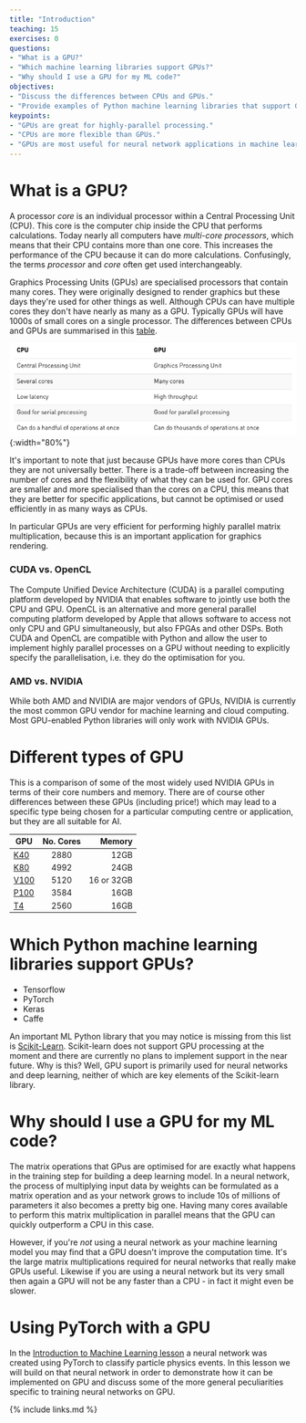 ```yaml
---
title: "Introduction"
teaching: 15
exercises: 0
questions:
- "What is a GPU?"
- "Which machine learning libraries support GPUs?"
- "Why should I use a GPU for my ML code?"
objectives:
- "Discuss the differences between CPUs and GPUs."
- "Provide examples of Python machine learning libraries that support GPUs."
keypoints:
- "GPUs are great for highly-parallel processing."
- "CPUs are more flexible than GPUs."
- "GPUs are most useful for neural network applications in machine learning."
---
```


# What is a GPU?

A processor *core* is an individual processor within a Central Processing Unit (CPU). This core is the computer chip inside the CPU that performs calculations. Today nearly all computers have *multi-core processors*, which means that their CPU contains more than one core. This increases the performance of the CPU because it can do more calculations. Confusingly, the terms *processor* and *core* often get used interchangeably.

Graphics Processing Units (GPUs) are specialised processors that contain many cores. They were originally designed to render graphics but these days they're used for other things as well. Although CPUs can have multiple cores they don't have nearly as many as a GPU. Typically GPUs will have 1000s of small cores on a single processor. The differences between CPUs and GPUs are summarised in this [table](https://blogs.nvidia.com/blog/2009/12/16/whats-the-difference-between-a-cpu-and-a-gpu/).

![GPU vs CPU](../plots/cpugpu_comp.png){:width="80%"}

It's important to note that just because GPUs have more cores than CPUs they are not universally better. There is a trade-off between increasing the number of cores and the flexibility of what they can be used for. GPU cores are smaller and more specialised than the cores on a CPU, this means that they are better for specific applications, but cannot be optimised or used efficiently in as many ways as CPUs. 

In particular GPUs are very efficient for performing highly parallel matrix multiplication, because this is an important application for graphics rendering. 

### CUDA vs. OpenCL

The Compute Unified Device Architecture (CUDA) is a parallel computing platform developed by NVIDIA that enables software to jointly use both the CPU and GPU. OpenCL is an alternative and more general parallel computing platform developed by Apple that allows software to access not only CPU and GPU simultaneously, but also FPGAs and other DSPs. Both CUDA and OpenCL are compatible with Python and allow the user to implement highly parallel processes on a GPU without needing to explicitly specify the parallelisation, i.e. they do the optimisation for you. 

### AMD vs. NVIDIA

While both AMD and NVIDIA are major vendors of GPUs, NVIDIA is currently the most common GPU vendor for machine learning and cloud computing. Most GPU-enabled Python libraries will only work with NVIDIA GPUs.

# Different types of GPU

This is a comparison of some of the most widely used NVIDIA GPUs in terms of their core numbers and memory. There are of course other differences between these GPUs (including price!) which may lead to a specific type being chosen for a particular computing centre or application, but they are all suitable for AI.

| GPU        | No. Cores     | Memory  |
| ---------- |:-------------:| -------:|
| [K40](https://www.nvidia.com/content/dam/en-zz/Solutions/Data-Center/tesla-product-literature/TeslaK80-datasheet.pdf)      | 2880  | 12GB    |
| [K80](https://www.nvidia.com/content/dam/en-zz/Solutions/Data-Center/tesla-product-literature/TeslaK80-datasheet.pdf)      | 4992  |   24GB  |
| [V100](https://images.nvidia.com/content/technologies/volta/pdf/volta-v100-datasheet-update-us-1165301-r5.pdf)             | 5120  |   16 or 32GB |
| [P100](https://www.nvidia.com/content/dam/en-zz/Solutions/Data-Center/tesla-p100/pdf/nvidia-tesla-p100-datasheet.pdf)      | 3584  |    16GB |
| [T4](https://www.nvidia.com/content/dam/en-zz/Solutions/Data-Center/tesla-t4/t4-tensor-core-datasheet-951643.pdf)          | 2560  |    16GB |

# Which Python machine learning libraries support GPUs?

* Tensorflow
* PyTorch
* Keras
* Caffe

An important ML Python library that you may notice is missing from this list is [Scikit-Learn](https://scikit-learn.org/stable/faq.html#will-you-add-gpu-support). Scikit-learn does not support GPU processing at the moment and there are currently no plans to implement support in the near future. Why is this? Well, GPU suport is primarily used for neural networks and deep learning, neither of which are key elements of the Scikit-learn library.

# Why should I use a GPU for my ML code?

The matrix operations that GPus are optimised for are exactly what happens in the training step for building a deep learning model. In a neural network, the process of multiplying input data by weights can be formulated as a matrix operation and as your network grows to include 10s of millions of parameters it also becomes a pretty big one. Having many cores available to perform this matrix multiplication in parallel means that the GPU can quickly outperform a CPU in this case. 

However, if you're *not* using a neural network as your machine learning model you may find that a GPU doesn't improve the computation time. It's the large matrix multiplications required for neural networks that really make GPUs useful. Likewise if you are using a neural network but its very small then again a GPU will not be any faster than a CPU - in fact it might even be slower. 

# Using PyTorch with a GPU

In the [Introduction to Machine Learning lesson]() a neural network was created using PyTorch to classify particle physics events. In this lesson we will build on that neural network in order to demonstrate how it can be implemented on GPU and discuss some of the more general peculiarities specific to training neural networks on GPU.


{% include links.md %}

